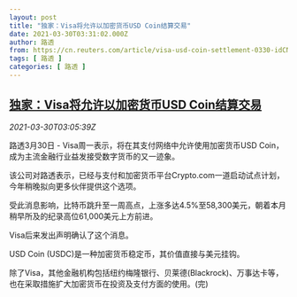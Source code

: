 ```yaml
---
layout: post
title: "独家：Visa将允许以加密货币USD Coin结算交易"
date: 2021-03-30T03:31:02.000Z
author: 路透
from: https://cn.reuters.com/article/visa-usd-coin-settlement-0330-idCNKBS2BM083
tags: [ 路透 ]
categories: [ 路透 ]
---
```

<!--1617075062000-->
[独家：Visa将允许以加密货币USD Coin结算交易](https://cn.reuters.com/article/visa-usd-coin-settlement-0330-idCNKBS2BM083)
------

<div>
<div><i>2021-03-30T03:05:39Z</i></div><p>路透3月30日 - Visa周一表示，将在其支付网络中允许使用加密货币USD Coin，成为主流金融行业益发接受数字货币的又一迹象。</p><p>该公司对路透表示，已经与支付和加密货币平台Crypto.com一道启动试点计划，今年稍晚拟向更多伙伴提供这个选项。</p><p>受此消息影响，比特币跳升至一周高点，上涨多达4.5%至58,300美元，朝着本月稍早所及的纪录高位61,000美元上方前进。</p><p>Visa后来发出声明确认了这个消息。</p><p>USD Coin (USDC)是一种加密货币稳定币，其价值直接与美元挂钩。</p><p>除了Visa，其他金融机构包括纽约梅隆银行、贝莱德(Blackrock)、万事达卡等，也在采取措施扩大加密货币在投资及支付方面的使用。(完)</p>
</div>
